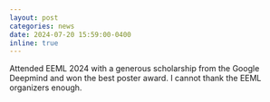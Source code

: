 ```yaml
---
layout: post
categories: news
date: 2024-07-20 15:59:00-0400
inline: true
---
```


Attended EEML 2024 with a generous scholarship from the Google Deepmind and won the best poster award. I cannot thank the EEML organizers enough. 